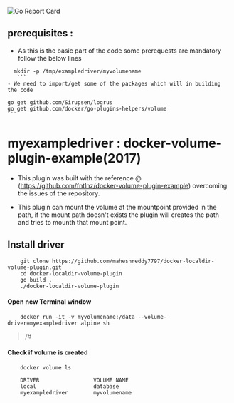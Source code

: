 ![Go Report Card](https://goreportcard.com/badge/github.com/maheshreddy7797/docker-localdir-volume-plugin)


## prerequisites :
  - As this is the basic part of the code some prerequests are mandatory follow the below lines 
  ```
    mkdir -p /tmp/exampledriver/myvolumename
     ```
  - We need to import/get some of the packages which will in building the code 
   ```
    go get github.com/Sirupsen/logrus 
    go get github.com/docker/go-plugins-helpers/volume
    ```
    
# myexampledriver : docker-volume-plugin-example(2017)
  
  - This plugin was built with the reference @ (https://github.com/fntlnz/docker-volume-plugin-example) overcoming the issues       of the repository.
  
  - This plugin can mount the volume at the mountpoint provided in the path, if the mount path doesn't exists the plugin will       creates the path and tries to mounth that mount point.
  
## Install driver
  ```
      git clone https://github.com/maheshreddy7797/docker-localdir-volume-plugin.git
      cd docker-localdir-volume-plugin
      go build .
      ./docker-localdir-volume-plugin
  ```
#### Open new Terminal window
  ```Shell
      docker run -it -v myvolumename:/data --volume-driver=myexampledriver alpine sh
  ```
  > /#
  
#### Check if volume is created
     
  ```Shell
      docker volume ls
  ```
``` 
    DRIVER                 VOLUME NAME
    local                  database
    myexampledriver        myvolumename
```
